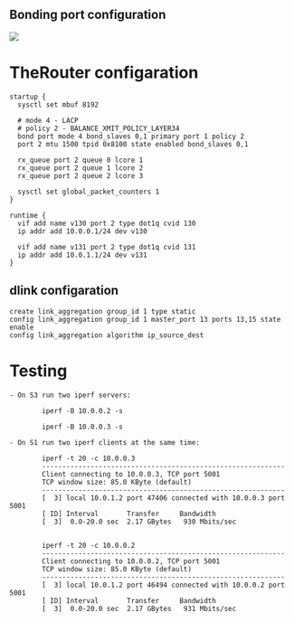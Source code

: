 ## Bonding port configuration

<img src="http://therouter.net/images/tests/link_bonding.png">

# TheRouter configaration
	
	startup {
	  sysctl set mbuf 8192

	  # mode 4 - LACP
	  # policy 2 - BALANCE_XMIT_POLICY_LAYER34
	  bond port mode 4 bond_slaves 0,1 primary port 1 policy 2
	  port 2 mtu 1500 tpid 0x8100 state enabled bond_slaves 0,1

	  rx_queue port 2 queue 0 lcore 1
	  rx_queue port 2 queue 1 lcore 2
	  rx_queue port 2 queue 2 lcore 3

	  sysctl set global_packet_counters 1
	}

	runtime {
	  vif add name v130 port 2 type dot1q cvid 130
	  ip addr add 10.0.0.1/24 dev v130

	  vif add name v131 port 2 type dot1q cvid 131
	  ip addr add 10.0.1.1/24 dev v131
	}

## dlink configaration

	create link_aggregation group_id 1 type static
	config link_aggregation group_id 1 master_port 13 ports 13,15 state enable
	config link_aggregation algorithm ip_source_dest
	
# Testing

	- On S3 run two iperf servers:
		
			iperf -B 10.0.0.2 -s
		
			iperf -B 10.0.0.3 -s	
		
	- On S1 run two iperf clients at the same time:
	
			iperf -t 20 -c 10.0.0.3
			------------------------------------------------------------
			Client connecting to 10.0.0.3, TCP port 5001
			TCP window size: 85.0 KByte (default)
			------------------------------------------------------------
			[  3] local 10.0.1.2 port 47406 connected with 10.0.0.3 port 5001
			[ ID] Interval       Transfer     Bandwidth
			[  3]  0.0-20.0 sec  2.17 GBytes   930 Mbits/sec
			
			
			iperf -t 20 -c 10.0.0.2
			------------------------------------------------------------
			Client connecting to 10.0.0.2, TCP port 5001
			TCP window size: 85.0 KByte (default)
			------------------------------------------------------------
			[  3] local 10.0.1.2 port 46494 connected with 10.0.0.2 port 5001
			[ ID] Interval       Transfer     Bandwidth
			[  3]  0.0-20.0 sec  2.17 GBytes   931 Mbits/sec
			

